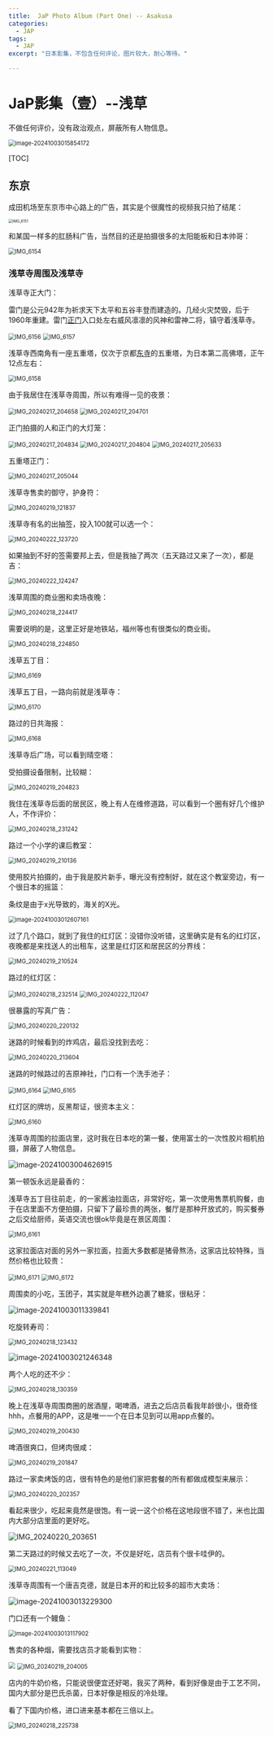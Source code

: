 ```yaml
---
title:  JaP Photo Album (Part One) -- Asakusa
categories:
  - JAP
tags:
  - JAP
excerpt: "日本影集，不包含任何评论，图片较大，耐心等待。"

---
```




# JaP影集（壹）--浅草

不做任何评价，没有政治观点，屏蔽所有人物信息。

<img src="https://s2.loli.net/2024/10/03/1wLtRXqNyoTaH2M.png" alt="image-20241003015854172" style="zoom:80%;" />

[TOC]



## 东京

成田机场至东京市中心路上的广告，其实是个很魔性的视频我只拍了结尾：

<img src="https://s2.loli.net/2024/10/02/hwA1o2YdsqcpxGj.jpg" alt="IMG_6151" style="zoom: 50%;" />

和某国一样多的肛肠科广告，当然目的还是拍摄很多的太阳能板和日本帅哥：

<img src="https://s2.loli.net/2024/10/03/t5FfVXugaC1TEne.jpg" alt="IMG_6154" style="zoom:80%;" />



### 浅草寺周围及浅草寺

浅草寺正大门：

雷门是公元942年为祈求天下太平和五谷丰登而建造的。几经火灾焚毁，后于1960年重建。雷门[正门](https://baike.baidu.com/item/正门/8500116?fromModule=lemma_inlink)入口处左右威风凛凛的风神和雷神二将，镇守着浅草寺。

<img src="https://s2.loli.net/2024/10/03/iMDg6vj53AQFnKR.jpg" alt="IMG_6156" style="zoom:80%;" />

<img src="https://s2.loli.net/2024/10/03/ZQGOdluv9KEARXj.jpg" alt="IMG_6157" style="zoom:80%;" />

浅草寺西南角有一座五重塔，仅次于京都[东寺](https://baike.baidu.com/item/东寺/1865740?fromModule=lemma_inlink)的五重塔，为日本第二高佛塔，正午12点左右：

<img src="https://s2.loli.net/2024/10/03/cKr1XMoAfql6ZYF.jpg" alt="IMG_6158" style="zoom:80%;" />

由于我居住在浅草寺周围，所以有难得一见的夜景：

<img src="https://s2.loli.net/2024/10/03/JOc2vbNEdlHnh9a.jpg" alt="IMG_20240217_204658" style="zoom:80%;" />

<img src="https://s2.loli.net/2024/10/03/nKmWSAqkfjrI35o.jpg" alt="IMG_20240217_204701" style="zoom:80%;" />

正门拍摄的人和正门的大灯笼：

<img src="https://s2.loli.net/2024/10/03/xm2PLWDpyQAqs7o.jpg" alt="IMG_20240217_204834" style="zoom:80%;" />

<img src="https://s2.loli.net/2024/10/03/1cRSbwU6mLjAdlH.jpg" alt="IMG_20240217_204804" style="zoom:80%;" />



<img src="https://s2.loli.net/2024/10/03/HxvUW6ubA3dlB2Q.jpg" alt="IMG_20240217_205633" style="zoom:80%;" />

五重塔正门：

<img src="https://s2.loli.net/2024/10/03/3Ow5BinSpUdhgfF.jpg" alt="IMG_20240217_205044" style="zoom:80%;" />

浅草寺售卖的御守，护身符：

<img src="https://s2.loli.net/2024/10/03/VMRJZnHdbrItoy5.jpg" alt="IMG_20240219_121837" style="zoom:80%;" />

浅草寺有名的出抽签，投入100就可以选一个：

<img src="https://s2.loli.net/2024/10/03/x43KT8ogEvktJ7H.jpg" alt="IMG_20240222_123720" style="zoom: 80%;" />

如果抽到不好的签需要邦上去，但是我抽了两次（五天路过又来了一次），都是吉：

<img src="https://s2.loli.net/2024/10/03/7x6TCyAbK4BuV89.jpg" alt="IMG_20240222_124247" style="zoom:80%;" />

浅草周围的商业圈和卖场夜晚：

<img src="https://s2.loli.net/2024/10/03/nuziZBa9Wd8jICm.jpg" alt="IMG_20240218_224417" style="zoom:80%;" />

需要说明的是，这里正好是地铁站，福州等也有很类似的商业街。

<img src="https://s2.loli.net/2024/10/03/AfRxPXqnzOLt1KD.jpg" alt="IMG_20240218_224850" style="zoom:80%;" />

浅草五丁目：

<img src="https://s2.loli.net/2024/10/03/awKCQROzqVxSn3U.jpg" alt="IMG_6169" style="zoom:80%;" />

浅草五丁目，一路向前就是浅草寺：

<img src="https://s2.loli.net/2024/10/03/uaFxLvIG8s4jKTr.jpg" alt="IMG_6170" style="zoom:80%;" />

路过的日共海报：

<img src="https://s2.loli.net/2024/10/03/CAjgESHDUXBr169.jpg" alt="IMG_6168" style="zoom:80%;" />

浅草寺后广场，可以看到晴空塔：

受拍摄设备限制，比较糊：

<img src="https://s2.loli.net/2024/10/03/heHKdntbCyTf4k8.jpg" alt="IMG_20240219_204823" style="zoom:80%;" />

我住在浅草寺后面的居民区，晚上有人在维修道路，可以看到一个圈有好几个维护人，不作评价：

<img src="https://s2.loli.net/2024/10/03/wXIcJWmsdSHnRGE.jpg" alt="IMG_20240218_231242" style="zoom:80%;" />

路过一个小学的课后教室：

<img src="https://s2.loli.net/2024/10/03/c8TXPiryzHkbtIO.jpg" alt="IMG_20240219_210136" style="zoom:80%;" />

使用胶片拍摄的，由于我是胶片新手，曝光没有控制好，就在这个教室旁边，有一个很日本的摇篮：

条纹是由于x光导致的，海关的X光。

<img src="https://s2.loli.net/2024/10/03/1COhr2SPaGbzBVf.png" alt="image-20241003012607161" style="zoom:80%;" />

过了几个路口，就到了我住的红灯区：没错你没听错，这里确实是有名的红灯区，夜晚都是来找送人的出租车，这里是红灯区和居民区的分界线：

<img src="https://s2.loli.net/2024/10/03/gwnqDGPX7pYuc5x.jpg" alt="IMG_20240219_210524" style="zoom:80%;" />

路过的红灯区：

<img src="https://s2.loli.net/2024/10/03/l1KI7BCqFfEQMbh.jpg" alt="IMG_20240218_232514" style="zoom:80%;" />

<img src="https://s2.loli.net/2024/10/03/5bxnGDwYPAltF3a.jpg" alt="IMG_20240222_112047" style="zoom:80%;" />

很暴露的写真广告：

<img src="https://s2.loli.net/2024/10/03/Zwep5SivbmTAECY.jpg" alt="IMG_20240220_220132" style="zoom:80%;" />

迷路的时候看到的炸鸡店，最后没找到去吃：

<img src="https://s2.loli.net/2024/10/03/3qVHR58gDUyQv1j.jpg" alt="IMG_20240220_213604" style="zoom:80%;" />

迷路的时候路过的吉原神社，门口有一个洗手池子：

<img src="https://s2.loli.net/2024/10/03/kuCvtG79b6DNgQY.jpg" alt="IMG_6164" style="zoom:80%;" />

<img src="https://s2.loli.net/2024/10/03/LeGwhAW6U3uHMbv.jpg" alt="IMG_6165" style="zoom:80%;" />



红灯区的牌坊，反黑帮证，很资本主义：

<img src="https://s2.loli.net/2024/10/03/ERWYsKaNkwVnHLP.jpg" alt="IMG_6160" style="zoom:80%;" />

浅草寺周围的拉面店里，这时我在日本吃的第一餐，使用富士的一次性胶片相机拍摄，屏蔽了人物信息。

![image-20241003004626915](https://s2.loli.net/2024/10/03/c8FANdBHSYGjMRi.png)

第一顿饭永远是最香的：

浅草寺五丁目往前走，的一家酱油拉面店，非常好吃，第一次使用售票机购餐，由于在店里面不方便拍摄，只留下了最珍贵的两张，餐厅是那种开放式的，购买餐券之后交给厨师，英语交流也很ok毕竟是在景区周围：

<img src="https://s2.loli.net/2024/10/03/a86mRTjiycQK5ve.jpg" alt="IMG_6161" style="zoom:80%;" />

这家拉面店对面的另外一家拉面，拉面大多数都是猪骨熬汤，这家店比较特殊，当然价格也比较贵：

<img src="https://s2.loli.net/2024/10/03/xJunIHf3ZoDvUdE.jpg" alt="IMG_6171" style="zoom:80%;" />

<img src="https://s2.loli.net/2024/10/03/b4v5NEISTHVJFPc.jpg" alt="IMG_6172" style="zoom:80%;" />

周围卖的小吃，玉团子，其实就是年糕外边裹了糖浆，很粘牙：

![image-20241003011339841](https://s2.loli.net/2024/10/03/rSadwgDNj1fp53U.png)

吃旋转寿司：

<img src="https://s2.loli.net/2024/10/03/x2vNWY3Gud7hcsz.jpg" alt="IMG_20240218_123432" style="zoom:80%;" />

![image-20241003021246348](https://s2.loli.net/2024/10/03/Kk5r8s2nMHDUgu3.png)

两个人吃的还不少：

<img src="https://s2.loli.net/2024/10/03/x7l9JQr5TPFY4wt.jpg" alt="IMG_20240218_130359" style="zoom:80%;" />

晚上在浅草寺周围商圈的居酒屋，喝啤酒，进去之后店员看我年龄很小，很奇怪hhh，点餐用的APP，这是唯一一个在日本见到可以用app点餐的。

<img src="https://s2.loli.net/2024/10/03/eMw4pQybc5A6GLm.jpg" alt="IMG_20240219_200430" style="zoom:80%;" />

啤酒很爽口，但烤肉很咸：

<img src="https://s2.loli.net/2024/10/03/olLcGiVKDMYItnp.jpg" alt="IMG_20240219_201847" style="zoom:80%;" />

路过一家卖烤饭的店，很有特色的是他们家把套餐的所有都做成模型来展示：

<img src="https://s2.loli.net/2024/10/03/5Albry8ST1DezaO.jpg" alt="IMG_20240220_202357" style="zoom:80%;" />

看起来很少，吃起来竟然是很饱。有一说一这个价格在这地段很不错了，米也比国内大部分店里面的更好吃。

![IMG_20240220_203651](https://s2.loli.net/2024/10/03/HqEivJu7wkdnKbW.jpg)

第二天路过的时候又去吃了一次，不仅是好吃，店员有个很卡哇伊的。



<img src="https://s2.loli.net/2024/10/03/DhL5lsZyYzJGErk.jpg" alt="IMG_20240221_113049" style="zoom:80%;" />



浅草寺周围有一个唐吉克德，就是日本开的和比较多的超市大卖场：

![image-20241003013229300](https://s2.loli.net/2024/10/03/NSa4EKxALZikyGq.png)

门口还有一个鳗鱼：

<img src="https://s2.loli.net/2024/10/03/tykpIv3U7iXNquY.png" alt="image-20241003013117902" style="zoom:80%;" />

售卖的各种烟，需要找店员才能看到实物：

<img src="https://s2.loli.net/2024/10/03/TOitmdR9G1JFeUQ.jpg" style="zoom:80%;" />

<img src="https://s2.loli.net/2024/10/03/TOitmdR9G1JFeUQ.jpg" alt="IMG_20240219_204005" style="zoom:80%;" />

店内的牛奶价格，只能说很便宜还好喝，我买了两种，看到好像是由于工艺不同，国内大部分是巴氏杀菌，日本好像是相反的冷处理。

看了下国内价格，进口进来基本都在三倍以上。

<img src="https://s2.loli.net/2024/10/03/zXO9B2dviAVopqN.jpg" alt="IMG_20240218_225738" style="zoom:80%;" />
